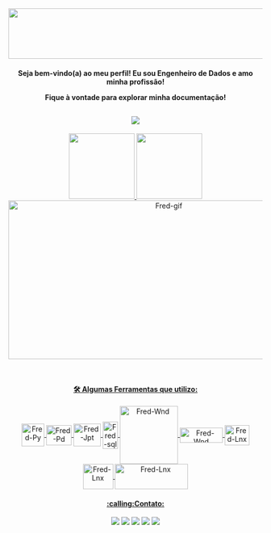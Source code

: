 <h2 align="center">
 <img src="https://s8.gifyu.com/images/cooltext412328354683434.gif" width="600" height="100">     
</h2> 
<h4 align="center"> Seja bem-vindo(a) ao meu perfil! Eu sou Engenheiro de Dados e amo minha profissão!
  
  Fique à vontade para explorar minha documentação!  
</h4> 
<h2 align="center">
 <img src="https://komarev.com/ghpvc/?username=fredac86&label=VISITANTES&color=260083&style=for-the-badge"/> 
 </h2> 

  <p align="center">
  <a href="https://github.com/fredac86">
  <img height="130em" src="https://github-readme-stats.vercel.app/api?username=fredac86&show_icons=true&theme=outrun&include_all_commits=true&count_private=true"/>
  <img height="130em" src="https://github-readme-stats.vercel.app/api/top-langs/?username=fredac86&layout=compact&langs_count=7&theme=outrun"/>
  <img align="center" alt="Fred-gif" height="315" width="620" src="https://64.media.tumblr.com/290557944dc89a2741007c445d6f6de6/tumblr_pm5z65C0hF1qbw2q1o1_1280.gifv"> </p>   

<div style="display: inline_block" align="center"><br>  
  <h4 align="center">🛠 Algumas Ferramentas que utilizo:</h4>
  <img align="center" alt="Fred-Py" height="45" width="45" src="https://cdn.jsdelivr.net/gh/devicons/devicon/icons/python/python-original.svg">
  <img align="center" alt="Fred-Pd" height="40" width="50" src="https://www.pinclipart.com/picdir/big/367-3678882_python-logo-clipart-easy-pandas-python-logo-png.png">
  <img align="center" alt="Fred-Jpt" height="45" width="54" src="https://cdn.jsdelivr.net/gh/devicons/devicon/icons/jupyter/jupyter-original-wordmark.svg">
  <img align="center" alt="Fred-sql" height="54" width="30" src="https://symbols.getvecta.com/stencil_28/61_sql-database-generic.90b41636a8.svg">
  <img align="center" alt="Fred-Wnd" height="115" width="115" src="https://iconape.com/wp-content/files/bj/349525/svg/databricks-seeklogo.com.svg">
  <img align="center" alt="Fred-Wnd" height="30" width="85" src="https://upload.wikimedia.org/wikipedia/commons/thumb/a/a8/Microsoft_Azure_Logo.svg/187px-Microsoft_Azure_Logo.svg.png">
  <img align="center" alt="Fred-Lnx" height="40" width="49" src="https://seekicon.com/free-icon-download/linux_2.svg">
  <img align="center" alt="Fred-Lnx" height="50" width="60" src="https://www.instana.com/media/01_INSTANA_IconSet_ApacheSpark.svg">
  <img align="center" alt="Fred-Lnx" height="50" width="145" src="https://www.mentromax.com/img/Azure-Data-Factory-Logo.png">
 
</div>   
 
   
 <div> <p align="center">
   <h4 align="center">:calling:Contato:</h4>
   <p align="center">
   <a href = "mailto:fred.materiais@gmail.com"><img src="https://img.shields.io/badge/Gmail-D14836?style=for-the-badge&logo=gmail&logoColor=white" target="_blank"></a>
   <a href="https://www.linkedin.com/in/frederico-de-andrade-camargo/" target="_blank"><img src="https://img.shields.io/badge/-LinkedIn-%230077B5?style=for-the-badge&logo=linkedin&logoColor=white" target="_blank"></a>
   <a href="https://www.kaggle.com/fredericocamargo" target="_blank"><img src="https://img.shields.io/badge/Kaggle-20BEFF?style=for-the-badge&logo=Kaggle&logoColor=white" target="_blank"></a>
   <a href="https://discord.gg/9HSsxN8TeP" target="_blank"><img src="https://img.shields.io/badge/Discord-7289DA?style=for-the-badge&logo=discord&logoColor=white" target="_blank"></a>
  <a href="https://t.me/FredericoCamargo" target="_blank"><img src="https://img.shields.io/badge/Telegram-2CA5E0?style=for-the-badge&logo=telegram&logoColor=white" target="_blank"></a> </p>
  
   

 
</div>
